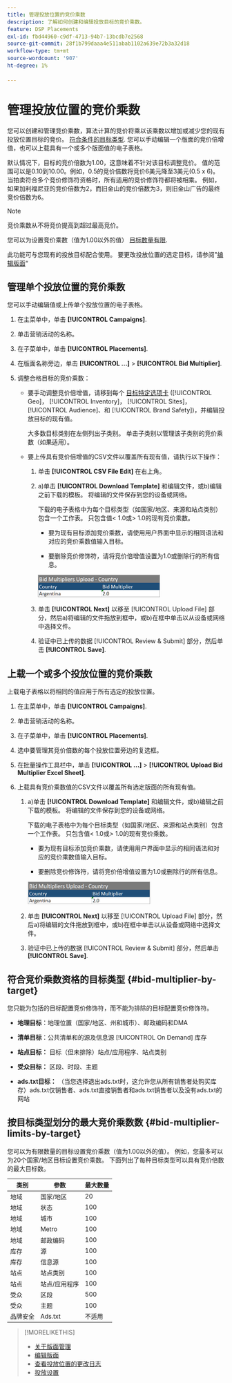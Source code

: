 ```yaml
---
title: 管理投放位置的竞价乘数
description: 了解如何创建和编辑投放目标的竞价乘数。
feature: DSP Placements
exl-id: fbd44960-c9df-4713-94b7-13bcdb7e2568
source-git-commit: 28f1b799daaa4e511abab1102a639e72b3a32d18
workflow-type: tm+mt
source-wordcount: '907'
ht-degree: 1%

---
```


# 管理投放位置的竞价乘数

您可以创建和管理竞价乘数，算法计算的竞价将乘以该乘数以增加或减少您的现有投放位置目标的竞价。 [符合条件的目标类型](#bid-multiplier-by-target). 您可以手动编辑一个版面的竞价倍增值，也可以上载具有一个或多个版面值的电子表格。

默认情况下，目标的竞价倍数为1.00，这意味着不针对该目标调整竞价。 值的范围可以是0.10到10.00。例如，0.5的竞价倍数将竞价6美元降至3美元(0.5 x 6)。 当拍卖符合多个竞价修饰符资格时，所有适用的竞价修饰符都将被相乘。 例如，如果加利福尼亚的竞价倍数为2，而旧金山的竞价倍数为3，则旧金山广告的最终竞价倍数为6。

>[!NOTE]
>
>竞价乘数从不将竞价提高到超过最高竞价。

您可以为设置竞价乘数（值为1.00以外的值） [目标数量有限](#bid-multiplier-limits-by-target).

此功能可与您现有的投放目标配合使用。 要更改投放位置的选定目标，请参阅&quot;[编辑版面](/help/dsp/campaign-management/placements/placement-edit.md)“

## 管理单个投放位置的竞价乘数

您可以手动编辑值或上传单个投放位置的电子表格。

1. 在主菜单中，单击 **[!UICONTROL Campaigns]**.

1. 单击营销活动的名称。

1. 在子菜单中，单击 **[!UICONTROL Placements]**.

1. 在版面名称旁边，单击  **[!UICONTROL ...]** > **[!UICONTROL Bid Multiplier]**.

1. 调整合格目标的竞价乘数：

   * 要手动调整竞价倍增值，请移到每个 [目标特定选项卡](#bid-multiplier-by-target) ([!UICONTROL Geo]， [!UICONTROL Inventory]， [!UICONTROL Sites]， [!UICONTROL Audience]、和 [!UICONTROL Brand Safety])，并编辑投放目标的现有值。

     大多数目标类别在左侧列出子类别。 单击子类别以管理该子类别的竞价乘数（如果适用）。

   * 要上传具有竞价倍增值的CSV文件以覆盖所有现有值，请执行以下操作：

      1. 单击 **[!UICONTROL CSV File Edit]** 在右上角。

      1. a)单击 **[!UICONTROL Download Template]** 和编辑文件，或b)编辑之前下载的模板。 将编辑的文件保存到您的设备或网络。

         下载的电子表格中为每个目标类型（如国家/地区、来源和站点类别）包含一个工作表。 只包含值&lt; 1.0或> 1.0的现有竞价乘数。

         * 要为现有目标添加竞价乘数，请使用用户界面中显示的相同语法和对应的竞价乘数值输入目标。

         * 要删除竞价修饰符，请将竞价倍增值设置为1.0或删除行的所有信息。

         ![竞价乘数电子表格文件中的示例行](/help/dsp/assets/bid-multiplier-spreadsheet.png "竞价乘数电子表格文件中的示例行")

      1. 单击 **[!UICONTROL Next]** 以移至 [!UICONTROL Upload File] 部分，然后a)将编辑的文件拖放到框中，或b)在框中单击以从设备或网络中选择文件。

      1. 验证中已上传的数据 [!UICONTROL Review & Submit] 部分，然后单击 **[!UICONTROL Save]**.

## 上载一个或多个投放位置的竞价乘数

上载电子表格以将相同的值应用于所有选定的投放位置。

1. 在主菜单中，单击 **[!UICONTROL Campaigns]**.

1. 单击营销活动的名称。

1. 在子菜单中，单击 **[!UICONTROL Placements]**.

1. 选中要管理其竞价倍数的每个投放位置旁边的复选框。

1. 在批量操作工具栏中，单击 **[!UICONTROL ...]** > **[!UICONTROL Upload Bid Multiplier Excel Sheet]**.

1. 上载具有竞价乘数值的CSV文件以覆盖所有选定版面的所有现有值。

   1. a)单击 **[!UICONTROL Download Template]** 和编辑文件，或b)编辑之前下载的模板。 将编辑的文件保存到您的设备或网络。

      下载的电子表格中为每个目标类型（如国家/地区、来源和站点类别）包含一个工作表。 只包含值&lt; 1.0或> 1.0的现有竞价乘数。

      * 要为现有目标添加竞价乘数，请使用用户界面中显示的相同语法和对应的竞价乘数值输入目标。

      * 要删除竞价修饰符，请将竞价倍增值设置为1.0或删除行的所有信息。

      ![竞价乘数电子表格文件中的示例行](/help/dsp/assets/bid-multiplier-spreadsheet.png "竞价乘数电子表格文件中的示例行")

   1. 单击 **[!UICONTROL Next]** 以移至 [!UICONTROL Upload File] 部分，然后a)将编辑的文件拖放到框中，或b)在框中单击以从设备或网络中选择文件。

   1. 验证中已上传的数据 [!UICONTROL Review & Submit] 部分，然后单击 **[!UICONTROL Save]**.

## 符合竞价乘数资格的目标类型 {#bid-multiplier-by-target}

您只能为包括的目标配置竞价修饰符，而不能为排除的目标配置竞价修饰符。

* **地理目标**：地理位置（国家/地区、州和城市）、邮政编码和DMA

* **清单目标**：公共清单和的源及信息源 [!UICONTROL On Demand] 库存

* **站点目标：** 目标（但未排除）站点/应用程序、站点类别

* **受众目标：** 区段、时段、主题

* **ads.txt目标：** （当您选择退出ads.txt时，这允许您从所有销售者处购买库存）ads.txt仅销售者、ads.txt直接销售者和ads.txt销售者以及没有ads.txt的网站 <!-- bid multipliers for the different subsets of inventory; not available when the placement targets only one subset -->

## 按目标类型划分的最大竞价乘数数 {#bid-multiplier-limits-by-target}

您可以为有限数量的目标设置竞价乘数（值为1.00以外的值）。 例如，您最多可以为20个国家/地区目标设置竞价乘数。 下面列出了每种目标类型可以具有竞价倍数的最大目标数。

| 类别 | 参数 | 最大数量 |
| -------- | --------- | ----- |
| 地域 | 国家/地区 | 20 |
| 地域 | 状态 | 100 |
| 地域 | 城市 | 100 |
| 地域 | Metro | 100 |
| 地域 | 邮政编码 | 100 |
| 库存 | 源 | 100 |
| 库存 | 信息源 | 100 |
| 站点 | 站点类别 | 100 |
| 站点 | 站点/应用程序 | 100 |
| 受众 | 区段 | 500 |
| 受众 | 主题 | 100 |
| 品牌安全 | Ads.txt | 不适用 |

>[!MORELIKETHIS]
>
>* [关于版面管理](placement-about.md)
>* [编辑版面](placement-edit.md)
>* [查看投放位置的更改日志](placement-change-log.md)
>* [投放设置](placement-settings.md)
